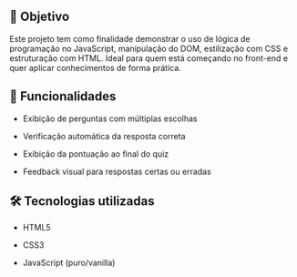 ## 🎯 Objetivo
Este projeto tem como finalidade demonstrar o uso de lógica de programação no JavaScript, manipulação do DOM, estilização com CSS e estruturação com HTML. Ideal para quem está começando no front-end e quer aplicar conhecimentos de forma prática.

## 🚀 Funcionalidades

* Exibição de perguntas com múltiplas escolhas

* Verificação automática da resposta correta

* Exibição da pontuação ao final do quiz

* Feedback visual para respostas certas ou erradas

## 🛠 Tecnologias utilizadas
* HTML5

* CSS3

* JavaScript (puro/vanilla)
